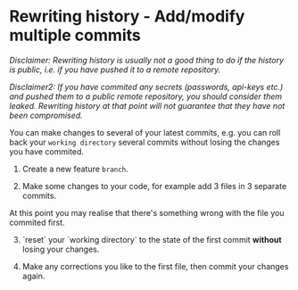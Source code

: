 # Rewriting history - Add/modify multiple commits

*Disclaimer: Rewriting history is usually not a good thing to do if the history is public, i.e. if you have pushed it to a remote repository.*

*Disclaimer2: If you have commited any secrets (passwords, api-keys etc.) and pushed them to a public remote repository, you should consider them leaked. Rewriting history at that point will not guarantee that they have not been compromised.* 

You can make changes to several of your latest commits, e.g. you can roll back your `working directory` several commits without losing the changes you have commited.

1. Create a new feature `branch`.

2. Make some changes to your code, for example add 3 files in 3 separate commits.

At this point you may realise that there's something wrong with the file you commited first.

3. ´reset´ your ´working directory´ to the state of the first commit **without** losing your changes.

4. Make any corrections you like to the first file, then commit your changes again.
